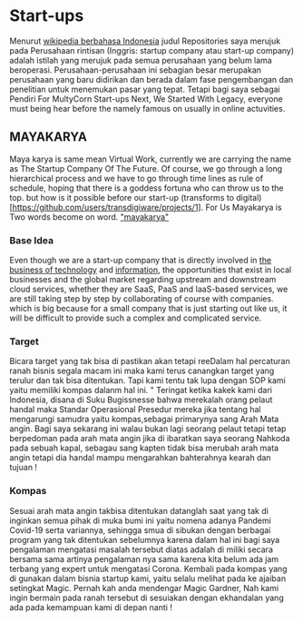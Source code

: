 # Start-ups
Menurut [wikipedia berbahasa Indonesia]( https://id.wikipedia.org/wiki/Perusahaan_rintisan) judul Repositories saya merujuk pada Perusahaan rintisan (Inggris: startup company atau start-up company) adalah istilah yang merujuk pada semua perusahaan yang belum lama beroperasi. Perusahaan-perusahaan ini sebagian besar merupakan perusahaan yang baru didirikan dan berada dalam fase pengembangan dan penelitian untuk menemukan pasar yang tepat.
Tetapi bagi saya sebagai Pendiri For MultyCorn Start-ups Next, We Started With Legacy, everyone must being hear before the namely famous on usually in online actuvities.
## MAYAKARYA
Maya karya is same mean Virtual Work, currently we are carrying the name as The Startup Company Of The Future.
Of course, we go through a long hierarchical process and we have to go through time lines as rule of schedule, hoping that there is a goddess fortuna who can throw us to the top. but how is it possible before our start-up (transforms to digital)[https://github.com/users/transdigiware/projects/1].
For Us Mayakarya is Two words become on word. ["mayakarya"](https://www.f6s.com/mayakarya)
### Base Idea 
Even though we are a start-up company that is directly involved in [the business of technology](https://github.com/transdigiware/mayakarya) and [information](https://github.com/transdigiware/Media-Center), the opportunities that exist in local businesses and the global market regarding upstream and downstream cloud services, whether they are SaaS, PaaS and IaaS-based services, we are still taking step by step by collaborating of course with companies. which is big because for a small company that is just starting out like us, it will be difficult to provide such a complex and complicated service.
### Target 
Bicara target yang tak bisa di pastikan akan tetapi reeDalam hal percaturan ranah bisnis segala macam ini maka kami terus canangkan target yang terulur dan tak bisa ditentukan. Tapi kami tentu tak lupa dengan SOP kami yaitu memiliki kompas dalanm hal ini. 
" Teringat ketika kakek kami dari Indonesia, disana di Suku Bugissnesse bahwa merekalah orang pelaut handal maka Standar Operasional Presedur mereka jika tentang hal mengarungi samudra yaitu kompas,sebagai primarynya sang Arah Mata angin.
Bagi saya sekarang ini walau bukan lagi seorang pelaut tetapi tetap berpedoman pada arah mata angin jika di ibaratkan saya seorang Nahkoda pada sebuah kapal, sebagau sang kapten tidak bisa merubah arah mata angin tetapi dia handal mampu mengarahkan bahterahnya kearah dan tujuan !
### Kompas
Sesuai arah mata angin takbisa ditentukan datanglah saat yang tak di inginkan semua pihak di muka bumi ini yaitu nomena adanya Pandemi Covid-19 serta variannya, sehingga smua di sibukan dengan berbagai program yang tak ditentukan sebelumnya karena dalam hal ini bagi saya pengalaman mengatasi masalah tersebut diatas adalah di miliki secara bersama sama artinya pengalaman nya sama karena kita belum ada jam terbang yang expert untuk mengatasi Corona. Kembali pada kompas yang di gunakan dalam bisnia startup kami, yaitu selalu melihat pada ke ajaiban setingkat Magic. Pernah kah anda mendengar Magic Gardner, Nah kami ingin bermain pada ranah tersebut di sesuiakan dengan ekhandalan yang ada pada kemampuan kami di depan nanti !
